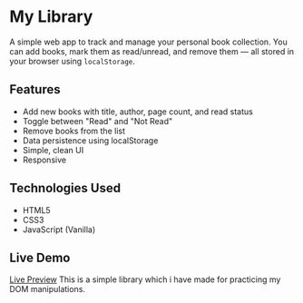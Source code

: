# My Library

A simple web app to track and manage your personal book collection. You can add books, mark them as read/unread, and remove them — all stored in your browser using `localStorage`.

## Features

- Add new books with title, author, page count, and read status
- Toggle between "Read" and "Not Read"
- Remove books from the list
- Data persistence using localStorage
- Simple, clean UI
- Responsive


## Technologies Used

- HTML5
- CSS3
- JavaScript (Vanilla)


## Live Demo
[Live Preview](https://yashrtech.github.io/Odin-Library/) This is a simple library which i have made for practicing my DOM manipulations.

